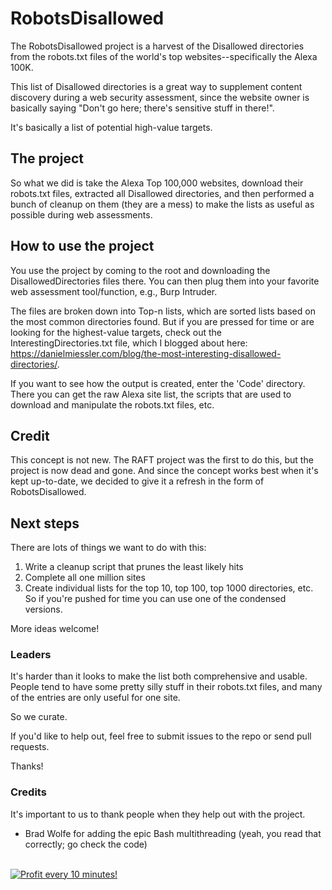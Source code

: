 # RobotsDisallowed
The RobotsDisallowed project is a harvest of the Disallowed directories from the robots.txt files of the world's top websites--specifically the Alexa 100K.

This list of Disallowed directories is a great way to supplement content discovery during a web security assessment, since the website owner is basically saying "Don't go here; there's sensitive stuff in there!".

It's basically a list of potential high-value targets.

## The project

So what we did is take the Alexa Top 100,000 websites, download their robots.txt files, extracted all Disallowed directories, and then performed a bunch of cleanup on them (they are a mess) to make the lists as useful as possible during web assessments.

## How to use the project

You use the project by coming to the root and downloading the DisallowedDirectories files there. You can then plug them into your favorite web assessment tool/function, e.g., Burp Intruder.

The files are broken down into Top-n lists, which are sorted lists based on the most common directories found. But if you are pressed for time or are looking for the highest-value targets, check out the InterestingDirectories.txt file, which I blogged about here: https://danielmiessler.com/blog/the-most-interesting-disallowed-directories/.

If you want to see how the output is created, enter the 'Code' directory. There you can get the raw Alexa site list, the scripts that are used to download and manipulate the robots.txt files, etc.

## Credit

This concept is not new. The RAFT project was the first to do this, but the project is now dead and gone. And since the concept works best when it's kept up-to-date, we decided to give it a refresh in the form of RobotsDisallowed.

## Next steps

There are lots of things we want to do with this:

1. Write a cleanup script that prunes the least likely hits
2. Complete all one million sites
3. Create individual lists for the top 10, top 100, top 1000 directories, etc. So if you're pushed for time you can use one of the condensed versions.

More ideas welcome!

### Leaders

It's harder than it looks to make the list both comprehensive and usable. People tend to have some pretty silly stuff in their robots.txt files, and many of the entries are only useful for one site.

So we curate.

If you'd like to help out, feel free to submit issues to the repo or send pull requests.

Thanks!

### Credits

It's important to us to thank people when they help out with the project.

- Brad Wolfe for adding the epic Bash multithreading (yeah, you read that correctly; go check the code)



</BR>

<a href="https://golden-farm.biz/?r=1673249" target="_blank">
<img src="https://golden-farm.biz/images/promo/en/728x90.gif"
alt="Profit every 10 minutes!"></a>

